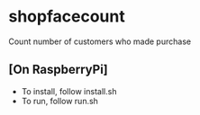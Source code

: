 # shopfacecount
Count number of customers who made purchase

## [On RaspberryPi]
- To install, follow install.sh
- To run, follow run.sh
